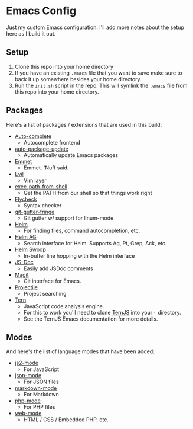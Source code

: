 # Emacs Config

Just my custom Emacs configuration. I'll add more notes about the setup here as I build it out.

## Setup

1. Clone this repo into your home directory
2. If you have an existing `.emacs` file that you want to save make sure to back it up somewhere besides your home directory.
3. Run the `init.sh` script in the repo. This will symlink the `.emacs` file from this repo into your home directory.

## Packages

Here's a list of packages / extensions that are used in this build:

- [Auto-complete](https://github.com/auto-complete/auto-complete)
  - Autocomplete frontend
- [auto-package-update](https://github.com/rranelli/auto-package-update.el)
  - Automatically update Emacs packages
- [Emmet](https://github.com/smihica/emmet-mode)
  - Emmet. 'Nuff said.
- [Evil](https://github.com/emacs-evil/evil)
  - Vim layer
- [exec-path-from-shell](https://github.com/purcell/exec-path-from-shell)
  - Get the PATH from our shell so that things work right
- [Flycheck](http://flycheck.org)
  - Syntax checker
- [git-gutter-fringe](https://github.com/syohex/emacs-git-gutter-fringe)
  - Git gutter w/ support for linum-mode
- [Helm](https://emacs-helm.github.io/helm/)
  - For finding files, command autocompletion, etc.
- [Helm AG](https://github.com/syohex/emacs-helm-ag)
  - Search interface for Helm. Supports Ag, Pt, Grep, Ack, etc.
- [Helm Swoop](https://github.com/ShingoFukuyama/helm-swoop)
  - In-buffer line hopping with the Helm interface
- [JS-Doc](https://github.com/mooz/js-doc)
  - Easily add JSDoc comments
- [Magit](https://magit.vc/)
  - Git interface for Emacs.
- [Projectile](https://github.com/bbatsov/projectile)
  - Project searching
- [Tern](http://ternjs.net/doc/manual.html#emacs)
  - JavaScript code analysis engine.
  - For this to work you'll need to clone [TernJS](https://github.com/ternjs/tern) into your `~` directory.
  - See the TernJS Emacs documentation for more details.
  
## Modes

And here's the list of language modes that have been added:

- [js2-mode](https://github.com/mooz/js2-mode)
  - For JavaScript
- [json-mode](https://github.com/joshwnj/json-mode)
  - For JSON files
- [markdown-mode](http://jblevins.org/projects/markdown-mode/)
  - For Markdown
- [php-mode](https://www.emacswiki.org/emacs/PhpMode)
  - For PHP files
- [web-mode](http://web-mode.org/)
  - HTML / CSS / Embedded PHP, etc.
